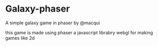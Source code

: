 # Galaxy-phaser
A simple galaxy game in phaser by @macqui

this game is made using phaser a javascript librabry webgl for making games like 2d
